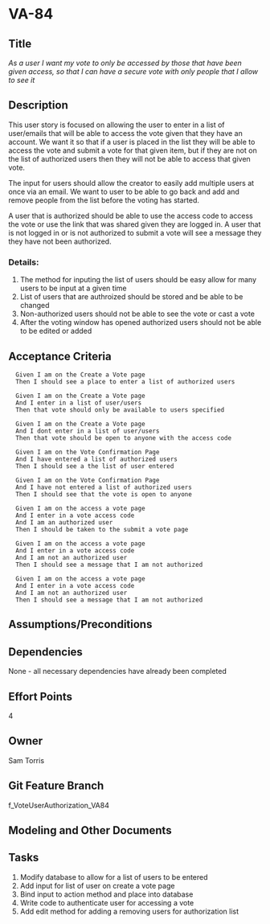 # VA-84

## Title

*As a user I want my vote to only be accessed by those that have been given access, so that I can have a secure vote with only people that I allow to see it*

## Description

This user story is focused on allowing the user to enter in a list of user/emails that will be able to access the vote given that they have an account. We want it so that if a user is placed in the list they will be able to access the vote and submit a vote for that given item, but if they are not on the list of authorized users then they will not be able to access that given vote.

The input for users should allow the creator to easily add multiple users at once via an email. We want to user to be able to go back and add and remove people from the list before the voting has started.

A user that is authorized should be able to use the access code to access the vote or use the link that was shared given they are logged in. A user that is not logged in or is not authorized to submit a vote will see a message they they have not been authorized.

### Details:

1. The method for inputing the list of users should be easy allow for many users to be input at a given time
2. List of users that are authroized should be stored and be able to be changed
3. Non-authorized users should not be able to see the vote or cast a vote
4. After the voting window has opened authorized users should not be able to be edited or added


## Acceptance Criteria
      Given I am on the Create a Vote page
      Then I should see a place to enter a list of authorized users

      Given I am on the Create a Vote page
      And I enter in a list of user/users
      Then that vote should only be available to users specified

      Given I am on the Create a Vote page
      And I dont enter in a list of user/users
      Then that vote should be open to anyone with the access code

      Given I am on the Vote Confirmation Page
      And I have entered a list of authorized users
      Then I should see a the list of user entered

      Given I am on the Vote Confirmation Page
      And I have not entered a list of authorized users
      Then I should see that the vote is open to anyone

      Given I am on the access a vote page
      And I enter in a vote access code
      And I am an authorized user
      Then I should be taken to the submit a vote page

      Given I am on the access a vote page
      And I enter in a vote access code
      And I am not an authorized user
      Then I should see a message that I am not authorized

      Given I am on the access a vote page
      And I enter in a vote access code
      And I am not an authorized user
      Then I should see a message that I am not authorized

   

## Assumptions/Preconditions


## Dependencies
None - all necessary dependencies have already been completed

## Effort Points
4

## Owner
Sam Torris

## Git Feature Branch
f_VoteUserAuthorization_VA84

## Modeling and Other Documents

## Tasks
1. Modify database to allow for a list of users to be entered
2. Add input for list of user on create a vote page
3. Bind input to action method and place into database
4. Write code to authenticate user for accessing a vote
5. Add edit method for adding a removing users for authorization list